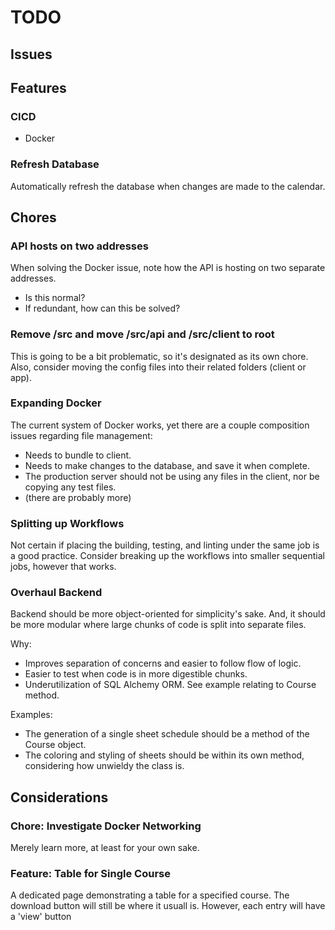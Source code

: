 # TODO
## Issues

## Features


### CICD
- Docker

### Refresh Database
Automatically refresh the database when changes are made to the calendar.

## Chores

### API hosts on two addresses
When solving the Docker issue, note how the API is hosting on two separate addresses.
- Is this normal?
- If redundant, how can this be solved?

### Remove /src and move /src/api and /src/client to root
This is going to be a bit problematic, so it's designated as its own chore.
Also, consider moving the config files into their related folders (client or app).

### Expanding Docker
The current system of Docker works, yet there are a couple composition issues regarding file management:
- Needs to bundle to client.
- Needs to make changes to the database, and save it when complete.
- The production server should not be using any files in the client, nor be copying any test files.
- (there are probably more)

### Splitting up Workflows
Not certain if placing the building, testing, and linting under the same job is a good practice.
Consider breaking up the workflows into smaller sequential jobs, however that works.

### Overhaul Backend
Backend should be more object-oriented for simplicity's sake. And, it should be more modular where large chunks of code
is split into separate files.

Why:
- Improves separation of concerns and easier to follow flow of logic.
- Easier to test when code is in more digestible chunks.
- Underutilization of SQL Alchemy ORM. See example relating to Course method.

Examples: 
- The generation of a single sheet schedule should be a method of the Course object.
- The coloring and styling of sheets should be within its own method, considering how unwieldy the class is.

## Considerations

### Chore: Investigate Docker Networking
Merely learn more, at least for your own sake.

### Feature: Table for Single Course
A dedicated page demonstrating a table for a specified course.
The download button will still be where it usuall is. 
However, each entry will have a 'view' button


